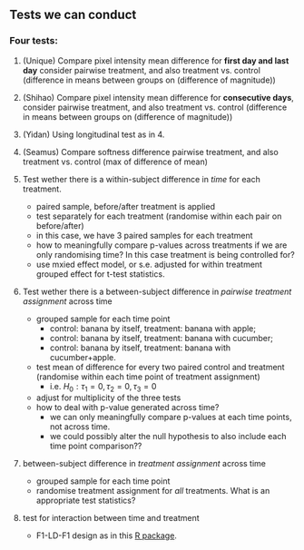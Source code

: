 ## Tests we can conduct

### Four tests:

1. (Unique) Compare pixel intensity mean difference for **first day and last day** consider pairwise treatment, and also treatment vs. control (difference in means between groups on (difference of magnitude))
2. (Shihao) Compare pixel intensity mean difference for **consecutive days**, consider pairwise treatment, and also treatment vs. control (difference in means between groups on (difference of magnitude))
3. (Yidan) Using longitudinal test as in 4.
4. (Seamus) Compare softness difference pairwise treatment, and also treatment vs. control (max of difference of mean)


1. Test wether there is a within-subject difference in *time* for each treatment.
    - paired sample, before/after treatment is applied 
    - test separately for each treatment (randomise within each pair on before/after)
    - in this case, we have 3 paired samples for each treatment
    - how to meaningfully compare p-values across treatments if we are only randomising time? In this case treatment is being controlled for?
    - use mxied effect model, or s.e. adjusted for within treatment grouped effect for t-test statistics.
    
2. Test wether there is a between-subject difference in *pairwise treatment assignment* across time
    - grouped sample for each time point
        - control: banana by itself, treatment: banana with apple;
        - control: banana by itself, treatment: banana with cucumber;
        - control: banana by itself, treatment: banana with cucumber+apple.
    - test mean of difference for every two paired control and treatment (randomise within each time point of treatment assignment)
        - i.e. $H_0: \tau_1=0, \tau_2=0, \tau_3=0$
    - adjust for multiplicity of the three tests
    - how to deal with p-value generated across time?
        - we can only meaningfully compare p-values at each time points, not across time.
        - we could possibly alter the null hypothesis to also include each time point comparison??
3. between-subject difference in *treatment assignment* across time
    - grouped sample for each time point
    - randomise treatment assignment for *all* treatments. What is an appropriate test statistics?
4. test for interaction between time and treatment
    - F1-LD-F1 design as in this [R package](https://www.jstatsoft.org/article/view/v050i12).

